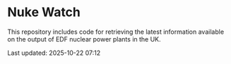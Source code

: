 # Nuke Watch

This repository includes code for retrieving the latest information available on the output of EDF nuclear power plants in the UK.

Last updated: 2025-10-22 07:12